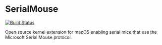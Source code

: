 # SerialMouse
[![Build Status](https://travis-ci.org/Goldfish64/SerialMouse.svg?branch=master)](https://travis-ci.org/Goldfish64/SerialMouse)

Open source kernel extension for macOS enabling serial mice that use the Microsoft Serial Mouse protocol.
